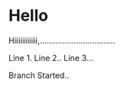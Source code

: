# Hello

Hiiiiiiiiiiii,.................................


Line 1.
Line 2..
Line 3...

Branch Started..
